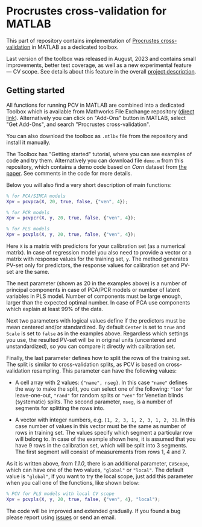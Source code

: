 # Procrustes cross-validation for MATLAB

This part of repository contains implementation of [Procrustes cross-validation](https://github.com/svkucheryavski/pcv) in MATLAB as a dedicated toolbox.

Last version of the toolbox was released in August, 2023 and contains small improvements, better test coverage, as well as a new experimental feature — CV scope. See details about this feature in the overall [project description](https://github.com/svkucheryavski/pcv).

## Getting started

All functions for running PCV in MATLAB are combined into a dedicated Toolbox which is available from Mathworks File Exchange repository ([direct link](https://se.mathworks.com/matlabcentral/fileexchange/121468-procrustes-cross-validation)). Alternatively you can click on "Add-Ons" button in MATLAB, select "Get Add-Ons", and search "Procrustes cross-validation".

You can also download the toolbox as `.mtlbx` file from the repository and install it manually.

The Toolbox has "Getting started" tutorial, where you can see examples of code and try them. Alternatively you can download file `demo.m` from this repository, which contains a demo code based on *Corn* dataset from [the paper](https://doi.org/10.1016/j.aca.2023.341096). See comments in the code for more details.

Below you will also find a very short description of main functions:

```matlab
% for PCA/SIMCA models
Xpv = pcvpca(X, 20, true, false, {"ven", 4});

% for PCR models
Xpv = pcvpcr(X, y, 20, true, false, {"ven", 4});

% for PLS models
Xpv = pcvpls(X, y, 20, true, false, {"ven", 4});
```

Here `X` is a matrix with predictors for your calibration set (as a numerical matrix). In case of regression model you also need to provide a vector or a matrix with response values for the training set, `y`. The method generates PV-set only for predictors, the response values for calibration set and PV-set are the same.

The next parameter (shown as 20 in the examples above) is a number of principal components in case of PCA/PCR models or number of latent variables in PLS model. Number of components must be large enough, larger than the expected optimal number. In case of PCA use components which explain at least 99% of the data.

Next two parameters with logical values define if the predictors must be mean centered and/or standardized. By default `Center` is set to `true` and `Scale` is set to  `false` as in the examples above. Regardless which settings you use, the resulted PV-set will be in original units (uncentered and unstandardized), so you can compare it directly with calibration set.

Finally, the last parameter defines how to split the rows of the training set. The split is similar to cross-validation splits, as PCV is based on cross-validation resampling. This parameter can have the following values:

* A cell array with 2 values: `{"name", nseg}`. In this case `"name"` defines the way to make the split, you can select one of the following: `"loo"` for leave-one-out, `"rand"` for random splits or `"ven"` for Venetian blinds (systematic) splits. The second parameter, `nseg`, is a number of segments for splitting the rows into.

* A vector with integer numbers, e.g. `[1, 2, 3, 1, 2, 3, 1, 2, 3]`. In this case number of values in this vector must be the same as number of rows in training set. The values specify which segment a particular row will belong to. In case of the example shown here, it is assumed that you have 9 rows in the calibration set, which will be split into 3 segments. The first segment will consist of measurements from rows 1, 4 and 7.

As it is written above, from *1.1.0*, there is an additional parameter, `CVScope`, which can have one of the two values, `"global"` or `"local"`. The default value is `"global"`, if you want to try the local scope, just add this parameter when you call one of the functions, like shown below:


```matlab
% PCV for PLS models with local CV scope
Xpv = pcvpls(X, y, 20, true, false, {"ven", 4}, "local");
```

The code will be improved and extended gradually. If you found a bug please report using [issues](https://github.com/svkucheryavski/pcv/issues) or send an email.


